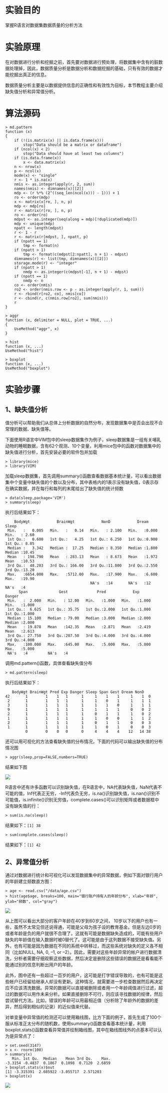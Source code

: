 # 实验目的

掌握R语言对数据集数据质量的分析方法

# 实验原理

在对数据进行分析和挖掘之前，首先要对数据进行预处理，将数据集中含有的脏数据处理掉，因此，数据质量分析是数据分析和数据挖掘的基础，只有有效的数据才能挖掘出真正的信息。

数据质量分析主要是以数据提供信息的正确性和有效性为目标，本节教程主要介绍缺失值分析和异常值分析。

# 算法源码
```
> md.pattern
function (x) 
{
    if (!(is.matrix(x) || is.data.frame(x))) 
        stop("Data should be a matrix or dataframe")
    if (ncol(x) < 2) 
        stop("Data should have at least two columns")
    if (is.data.frame(x)) 
        x <- data.matrix(x)
    n <- nrow(x)
    p <- ncol(x)
    mode(x) <- "single"
    r <- 1 * is.na(x)
    nmis <- as.integer(apply(r, 2, sum))
    names(nmis) <- dimnames(x)[[2]]
    mdp <- (r %*% (2^((seq_len(ncol(x))) - 1))) + 1
    ro <- order(mdp)
    x <- matrix(x[ro, ], n, p)
    mdp <- mdp[ro]
    r <- matrix(r[ro, ], n, p)
    ro <- order(ro)
    mdpst <- as.integer(seq(along = mdp)[!duplicated(mdp)])
    mdp <- unique(mdp)
    npatt <- length(mdpst)
    r <- 1 - r
    r <- matrix(r[mdpst, ], npatt, p)
    if (npatt == 1) 
        tmp <- format(n)
    if (npatt > 1) 
        tmp <- format(c(mdpst[2:npatt], n + 1) - mdpst)
    dimnames(r) <- list(tmp, dimnames(x)[[2]])
    storage.mode(r) <- "integer"
    if (npatt > 1) 
        nmdp <- as.integer(c(mdpst[-1], n + 1) - mdpst)
    if (npatt == 1) 
        nmdp <- n
    co <- order(nmis)
    ro2 <- order(nmis.row <- p - as.integer(apply(r, 1, sum)))
    r <- rbind(r[ro2, co], nmis[co])
    r <- cbind(r, c(nmis.row[ro2], sum(nmis)))
    r
}

> aggr
function (x, delimiter = NULL, plot = TRUE, ...) 
{
    UseMethod("aggr", x)
}

> hist
function (x, ...) 
UseMethod("hist")

> boxplot
function (x, ...) 
UseMethod("boxplot")
```

# 实验步骤

## 1、缺失值分析

值分析可以帮助我们从总体上分析数据的自然分布，发现数据集中是否会出现不合常理的数据、缺失值等。

下面使用R语言中VIM包中的sleep数据集作为例子，sleep数据集是一组有关哺乳动物的睡眠数据，含有62个观测、10个变量，利用mice包中的函数对数据集中的缺失值进行分析，首先安装必要的软件包并加载

```
> library(mice)
> library(VIM)
```

加载sleep数据集，首先调用summary\(\)函数查看数据基本统计量，可以看出数据集中个变量中缺失值的个数以及分布，其中表格内的1表示没有缺失值，0表示存在确实数据，并在每行和每列的末尾给出了缺失值的统计频数

```
> data(sleep,package='VIM')
> summary(sleep)
```
执行后结果如下：
```
    BodyWgt            BrainWgt            NonD            Dream           Sleep      
 Min.   :   0.005   Min.   :   0.14   Min.   : 2.100   Min.   :0.000   Min.   : 2.60  
 1st Qu.:   0.600   1st Qu.:   4.25   1st Qu.: 6.250   1st Qu.:0.900   1st Qu.: 8.05  
 Median :   3.342   Median :  17.25   Median : 8.350   Median :1.800   Median :10.45  
 Mean   : 198.790   Mean   : 283.13   Mean   : 8.673   Mean   :1.972   Mean   :10.53  
 3rd Qu.:  48.203   3rd Qu.: 166.00   3rd Qu.:11.000   3rd Qu.:2.550   3rd Qu.:13.20  
 Max.   :6654.000   Max.   :5712.00   Max.   :17.900   Max.   :6.600   Max.   :19.90  
                                      NA's   :14       NA's   :12      NA's   :4      
      Span              Gest             Pred            Exp            Danger     
 Min.   :  2.000   Min.   : 12.00   Min.   :1.000   Min.   :1.000   Min.   :1.000  
 1st Qu.:  6.625   1st Qu.: 35.75   1st Qu.:2.000   1st Qu.:1.000   1st Qu.:1.000  
 Median : 15.100   Median : 79.00   Median :3.000   Median :2.000   Median :2.000  
 Mean   : 19.878   Mean   :142.35   Mean   :2.871   Mean   :2.419   Mean   :2.613  
 3rd Qu.: 27.750   3rd Qu.:207.50   3rd Qu.:4.000   3rd Qu.:4.000   3rd Qu.:4.000  
 Max.   :100.000   Max.   :645.00   Max.   :5.000   Max.   :5.000   Max.   :5.000  
 NA's   :4         NA's   :4
```

调用md.pattern\(\)函数，具体查看缺失值分布

```
> md.pattern(sleep)
```
执行后结果如下：
```
   BodyWgt BrainWgt Pred Exp Danger Sleep Span Gest Dream NonD   
42       1        1    1   1      1     1    1    1     1    1  0
 2       1        1    1   1      1     1    0    1     1    1  1
 3       1        1    1   1      1     1    1    0     1    1  1
 9       1        1    1   1      1     1    1    1     0    0  2
 2       1        1    1   1      1     0    1    1     1    0  2
 1       1        1    1   1      1     1    0    0     1    1  2
 2       1        1    1   1      1     0    1    1     0    0  3
 1       1        1    1   1      1     1    0    1     0    0  3
         0        0    0   0      0     4    4    4    12   14 38
```

还可以用可视化的方法查看缺失值的分布情况，下面的代码可以输出缺失值的分布情况图

```
> aggr(sleep,prop=FALSE,numbers=TRUE)
```
结果如下图  

![](/images/2-1-1-1_20171107081726.026.jpeg)

R语言中还有许多函数可以识别缺失值，在R语言中，NA代表缺失值，NaN代表不可能的值，Inf代表正无穷，-Inf代表负无穷，is.na\(\)识别缺失值，is.nan\(\)识别不可能值，is.infinite\(\)识别无穷值，complete.cases\(\)可以识别矩阵或者数据框中没有缺失值的行：

```
> sum(is.na(sleep))
```
结果如下：`[1] 38`

```
> sum(complete.cases(sleep))
```
结果如下：`[1] 42`

## 2、异常值分析

通过对数据进行统计和可视化可以发现数据集中的异常数据，例如下面对银行用户的年龄建立频数直方图：

```
> age <- read.csv("/data/age.csv")
> hist(age$age, breaks=100, main="银行账户持有人的年龄分布", xlab="年龄", ylab="频数", col="gray")
```

![](/images/2-1-1-2_20171107081843.043.jpeg)

从上图可以看出大部分的客户年龄在40岁到60岁之间， 10岁以下的用户也有一些，虽然不太常见但还说得通，可能是父母为孩子设的教育基金。但是左边0岁的或者年龄是负的用户就很不合理了。这就有可能是数据缺失造成的，可能有些用户缺失的年龄值在输入数据时被0替代了。这可能是由于这列数据不接受缺失值。另外，也有可能是因为数据在不同的系统中转移过，而这些系统对缺失的定义各不相同（比如NULL, NA, 0, –1, or –2）。因此，需要对这些年龄异常的帐户进行数据清洗，分析者需要仔细观察这些数据，然后决定是删除这些错误的数据还是看看能不能通过别的信息判断出用户的年龄。

此外，图中还有一些超过一百岁的用户，这可能是打字错误导致的，也有可能是这些帐户已经留给继承人却没有更新。这种情况，就需要进一步检查数据然后再决定应不应该清洗数据。异常的数据可以直接被删除或者用一个年龄阈值进行过滤，超过的数据可以用作未来分析。如果直接删除不可行，则应该寻找数据的规律，然后尝试替代方法。比如，错误的年龄可以用最相近值（分析除了年龄外的数据的差异，然后得到相似的记录）的近似值来代替。

对单变量中异常值的检测还可以使用箱线图，比方下面的例子，首先生成了100个服从标准正太分布的随机数，使用summary\(\)函数查看基本统计量，利用boxplot.stats\(\)函数查看异常值并绘制箱线图，其中在箱线图线外的点基本可以认为是异常点了：

```
> set.seed(3147)
> x <- rnorm(100)
> summary(x)
   Min. 1st Qu.  Median    Mean 3rd Qu.    Max. 
-3.3154 -0.4837  0.1867  0.1098  0.7120  2.6859
> boxplot.stats(x)$out
[1] -3.315391  2.685922 -3.055717  2.571203
> boxplot(x)
```

![](/images/2-1-1-3_20171107081923.023.jpeg)